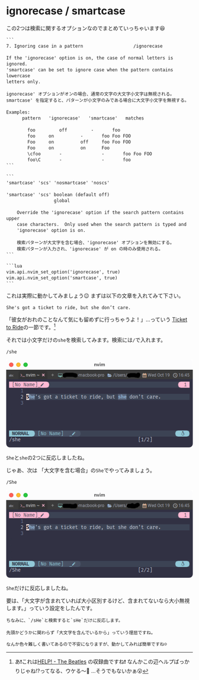 # ignorecase / smartcase

この2つは検索に関するオプションなのでまとめていっちゃいます😆

~~~admonish info title=":h ignorecase"
```
7. Ignoring case in a pattern					/ignorecase

If the 'ignorecase' option is on, the case of normal letters is ignored.
'smartcase' can be set to ignore case when the pattern contains lowercase
letters only.

ignorecase' オプションがオンの場合、通常の文字の大文字小文字は無視される。
smartcase' を指定すると、パターンが小文字のみである場合に大文字小文字を無視する。

Examples:
      pattern	'ignorecase'   'smartcase'   matches  

    	foo         off		    -	    foo
	    foo	    on		    -	    foo Foo FOO
	    Foo	    on		    off	    foo Foo FOO
	    Foo	    on		    on	    Foo
	    \cfoo	    -	            -	    foo Foo FOO
	    foo\C	    -	            -	    foo
```
~~~

~~~admonish info title=":h smartcase"
```
'smartcase' 'scs' 'nosmartcase' 'noscs'

'smartcase' 'scs' boolean (default off)
			      global

    Override the 'ignorecase' option if the search pattern contains upper
    case characters.  Only used when the search pattern is typed and
    'ignorecase' option is on. 

    検索パターンが大文字を含む場合、'ignorecase' オプションを無効にする。
    検索パターンが入力され、'ignorecase' が on の時のみ使用される。
```
~~~

~~~admonish example title="options.lua"
```lua
vim.api.nvim_set_option('ignorecase', true)
vim.api.nvim_set_option('smartcase', true)
```
~~~

これは実際に動かしてみましょう😉 まずは以下の文章を入れてみて下さい。

```admonish abstract title="文章例"
She's got a ticket to ride, but she don’t care.
```

「彼女がおれのことなんて気にも留めずに行っちゃうよ！」...っていう
[Ticket to Ride](https://en.wikipedia.org/wiki/Ticket_to_Ride_(song))の一節です。[^1]

それでは小文字だけの`she`を検索してみます。検索には`/`で入れます。

```
/she
```
![search-she1](img/search-she1.png)

`She`と`she`の2つに反応しましたね。

じゃあ、次は 「大文字を含む場合」の`She`でやってみましょう。

```
/She
```
![search-she1](img/search-she2.png)

`She`だけに反応しましたね。

要は、「大文字が含まれていれば大小区別するけど、含まれてないなら大小無視します。」っていう設定をしたんです。

```admonish note
ちなみに、`/sHe`と検索すると`sHe`だけに反応します。

先頭かどうかに関わらず「大文字を含んでいるから」っていう理屈ですね。
```

```admonish success
なんか色々難しく書いてあるので不安になりますが、動かしてみれば簡単ですね☺️
```

[^1]: あ❗これは[HELP! - The Beatles](https://en.wikipedia.org/wiki/Help!) の収録曲ですね❗
なんかこの辺ヘルプばっかりじゃね⁉️ってなる、ウケる〜🤣 ...そうでもないかぁ😮
